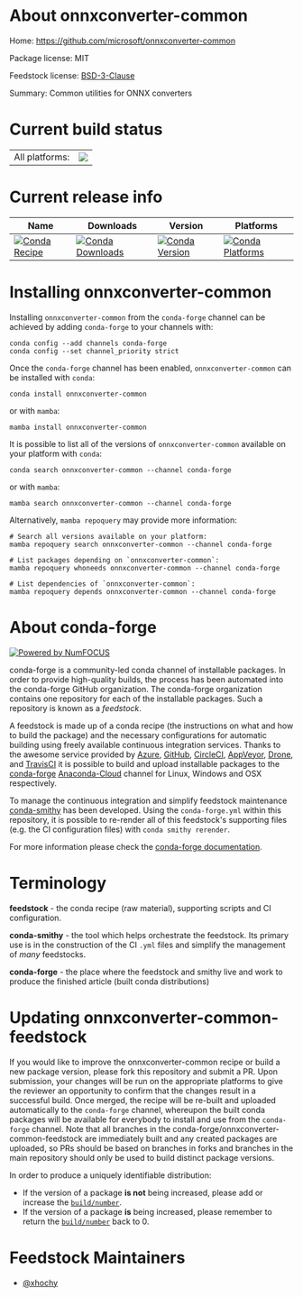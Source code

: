 About onnxconverter-common
==========================

Home: https://github.com/microsoft/onnxconverter-common

Package license: MIT

Feedstock license: [BSD-3-Clause](https://github.com/conda-forge/onnxconverter-common-feedstock/blob/main/LICENSE.txt)

Summary: Common utilities for ONNX converters

Current build status
====================


<table><tr><td>All platforms:</td>
    <td>
      <a href="https://dev.azure.com/conda-forge/feedstock-builds/_build/latest?definitionId=12169&branchName=main">
        <img src="https://dev.azure.com/conda-forge/feedstock-builds/_apis/build/status/onnxconverter-common-feedstock?branchName=main">
      </a>
    </td>
  </tr>
</table>

Current release info
====================

| Name | Downloads | Version | Platforms |
| --- | --- | --- | --- |
| [![Conda Recipe](https://img.shields.io/badge/recipe-onnxconverter--common-green.svg)](https://anaconda.org/conda-forge/onnxconverter-common) | [![Conda Downloads](https://img.shields.io/conda/dn/conda-forge/onnxconverter-common.svg)](https://anaconda.org/conda-forge/onnxconverter-common) | [![Conda Version](https://img.shields.io/conda/vn/conda-forge/onnxconverter-common.svg)](https://anaconda.org/conda-forge/onnxconverter-common) | [![Conda Platforms](https://img.shields.io/conda/pn/conda-forge/onnxconverter-common.svg)](https://anaconda.org/conda-forge/onnxconverter-common) |

Installing onnxconverter-common
===============================

Installing `onnxconverter-common` from the `conda-forge` channel can be achieved by adding `conda-forge` to your channels with:

```
conda config --add channels conda-forge
conda config --set channel_priority strict
```

Once the `conda-forge` channel has been enabled, `onnxconverter-common` can be installed with `conda`:

```
conda install onnxconverter-common
```

or with `mamba`:

```
mamba install onnxconverter-common
```

It is possible to list all of the versions of `onnxconverter-common` available on your platform with `conda`:

```
conda search onnxconverter-common --channel conda-forge
```

or with `mamba`:

```
mamba search onnxconverter-common --channel conda-forge
```

Alternatively, `mamba repoquery` may provide more information:

```
# Search all versions available on your platform:
mamba repoquery search onnxconverter-common --channel conda-forge

# List packages depending on `onnxconverter-common`:
mamba repoquery whoneeds onnxconverter-common --channel conda-forge

# List dependencies of `onnxconverter-common`:
mamba repoquery depends onnxconverter-common --channel conda-forge
```


About conda-forge
=================

[![Powered by
NumFOCUS](https://img.shields.io/badge/powered%20by-NumFOCUS-orange.svg?style=flat&colorA=E1523D&colorB=007D8A)](https://numfocus.org)

conda-forge is a community-led conda channel of installable packages.
In order to provide high-quality builds, the process has been automated into the
conda-forge GitHub organization. The conda-forge organization contains one repository
for each of the installable packages. Such a repository is known as a *feedstock*.

A feedstock is made up of a conda recipe (the instructions on what and how to build
the package) and the necessary configurations for automatic building using freely
available continuous integration services. Thanks to the awesome service provided by
[Azure](https://azure.microsoft.com/en-us/services/devops/), [GitHub](https://github.com/),
[CircleCI](https://circleci.com/), [AppVeyor](https://www.appveyor.com/),
[Drone](https://cloud.drone.io/welcome), and [TravisCI](https://travis-ci.com/)
it is possible to build and upload installable packages to the
[conda-forge](https://anaconda.org/conda-forge) [Anaconda-Cloud](https://anaconda.org/)
channel for Linux, Windows and OSX respectively.

To manage the continuous integration and simplify feedstock maintenance
[conda-smithy](https://github.com/conda-forge/conda-smithy) has been developed.
Using the ``conda-forge.yml`` within this repository, it is possible to re-render all of
this feedstock's supporting files (e.g. the CI configuration files) with ``conda smithy rerender``.

For more information please check the [conda-forge documentation](https://conda-forge.org/docs/).

Terminology
===========

**feedstock** - the conda recipe (raw material), supporting scripts and CI configuration.

**conda-smithy** - the tool which helps orchestrate the feedstock.
                   Its primary use is in the construction of the CI ``.yml`` files
                   and simplify the management of *many* feedstocks.

**conda-forge** - the place where the feedstock and smithy live and work to
                  produce the finished article (built conda distributions)


Updating onnxconverter-common-feedstock
=======================================

If you would like to improve the onnxconverter-common recipe or build a new
package version, please fork this repository and submit a PR. Upon submission,
your changes will be run on the appropriate platforms to give the reviewer an
opportunity to confirm that the changes result in a successful build. Once
merged, the recipe will be re-built and uploaded automatically to the
`conda-forge` channel, whereupon the built conda packages will be available for
everybody to install and use from the `conda-forge` channel.
Note that all branches in the conda-forge/onnxconverter-common-feedstock are
immediately built and any created packages are uploaded, so PRs should be based
on branches in forks and branches in the main repository should only be used to
build distinct package versions.

In order to produce a uniquely identifiable distribution:
 * If the version of a package **is not** being increased, please add or increase
   the [``build/number``](https://docs.conda.io/projects/conda-build/en/latest/resources/define-metadata.html#build-number-and-string).
 * If the version of a package **is** being increased, please remember to return
   the [``build/number``](https://docs.conda.io/projects/conda-build/en/latest/resources/define-metadata.html#build-number-and-string)
   back to 0.

Feedstock Maintainers
=====================

* [@xhochy](https://github.com/xhochy/)

